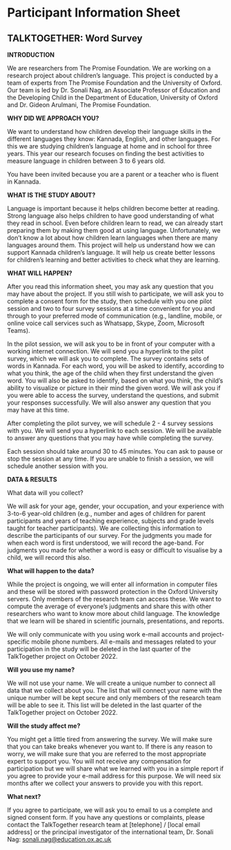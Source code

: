 # Participant Information Sheet
## TALKTOGETHER: Word Survey 

**INTRODUCTION**

We are researchers from The Promise Foundation. We are working on a research project about children’s language. This project is conducted by a team of experts from The Promise Foundation and the University of Oxford.  Our team is led by Dr. Sonali Nag, an Associate Professor of Education and the Developing Child in the Department of Education, University of Oxford and Dr. Gideon Arulmani, The Promise Foundation.

**WHY DID WE APPROACH YOU?** 

We want to understand how children develop their language skills in the different languages they know: Kannada, English, and other languages. For this we are studying children’s language at home and in school for three years. This year our research focuses on finding the best activities to measure language in children between 3 to 6 years old. 

You have been invited because you are a parent or a teacher who is fluent in Kannada.

**WHAT IS THE STUDY ABOUT?**

Language is important because it helps children become better at reading. Strong language also helps children to have good understanding of what they read in school. Even before children learn to read, we can already start preparing them by making them good at using language. Unfortunately, we don’t know a lot about how children learn languages when there are many languages around them. This project will help us understand how we can support Kannada children’s language. It will help us create better lessons for children’s learning and better activities to check what they are learning. 

**WHAT WILL HAPPEN?** 

After you read this information sheet, you may ask any question that you may have about the project. If you still wish to participate, we will ask you to complete a consent form for the study, then schedule with you one pilot session and two to four survey sessions at a time convenient for you and through to your preferred mode of communication (e.g., landline, mobile, or online voice call services such as Whatsapp, Skype, Zoom, Microsoft Teams). 

In the pilot session, we will ask you to be in front of your computer with a working internet connection. We will send you a hyperlink to the pilot survey, which we will ask you to complete. The survey contains sets of words in Kannada. For each word, you will be asked to identify, according to what you think, the age of the child when they first understand the given word.  You will also be asked to identify, based on what you think, the child’s ability to visualize or picture in their mind the given word. We will ask you if you were able to access the survey, understand the questions, and submit your responses successfully. We will also answer any question that you may have at this time. 

After completing the pilot survey, we will schedule 2 - 4 survey sessions with you. We will send you a hyperlink to each session. We will be available to answer any questions that you may have while completing the survey. 

Each session should take around 30 to 45 minutes. You can ask to pause or stop the session at any time. If you are unable to finish a session, we will schedule another session with you.  


**DATA & RESULTS** 

What data will you collect? 

We will ask for your age, gender, your occupation, and your experience with 3-to-6 year-old children (e.g., number and ages of children for parent participants and years of teaching experience, subjects and grade levels taught for teacher participants). We are collecting this information to describe the participants of our survey. For the judgments you made for when each word is first understood, we will record the age-band. For judgments you made for whether a word is easy or difficult to visualise by a child, we will record this also.  


**What will happen to the data?** 

While the project is ongoing, we will enter all information in computer files and these will be stored with password protection in the Oxford University servers. Only members of the research team can access these. We want to compute the average of everyone’s judgments and share this with other researchers who want to know more about child language. The knowledge that we learn will be shared in scientific journals, presentations, and reports.  

We will only communicate with you using work e-mail accounts and project-specific mobile phone numbers. All e-mails and messages related to your participation in the study will be deleted in the last quarter of the TalkTogether project on October 2022.



**Will you use my name?** 

We will not use your name. We will create a unique number to connect all data that we collect about you. The list that will connect your name with the unique number will be kept secure and only members of the research team will be able to see it. This list will be deleted in the last quarter of the TalkTogether project on October 2022. 


**Will the study affect me?** 

You might get a little tired from answering the survey. We will make sure that you can take breaks whenever you want to. If there is any reason to worry, we will make sure that you are referred to the most appropriate expert to support you. You will not receive any compensation for participation but we will share what we learned with you in a simple report if you agree to provide your e-mail address for this purpose. We will need six months after we collect your answers to provide you with this report. 


**What next?** 

If you agree to participate, we will ask you to email to us a complete and signed consent form. If you have any questions or complaints, please contact the TalkTogether research team at [telephone] / [local email address] or the principal investigator of the international team, Dr. Sonali Nag: sonali.nag@education.ox.ac.uk   
